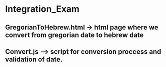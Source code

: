 # Integration_Exam
## GregorianToHebrew.html -> html page where we convert from gregorian date to hebrew date
## Convert.js --> script for conversion proccess and validation of date.
